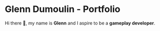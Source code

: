 <link href="style.css" rel="stylesheet"/>

# Glenn Dumoulin - Portfolio

Hi there 👋, my name is **Glenn** and I aspire to be a **gameplay developer**.
